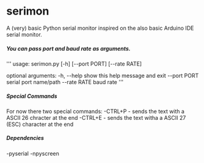 # serimon

A (very) basic Python serial monitor inspired on the also basic Arduino IDE serial monitor.


##### You can pass port and baud rate as arguments.

'''
usage: serimon.py [-h] [--port PORT] [--rate RATE]

optional arguments:
  -h, --help   show this help message and exit
  --port PORT  serial port name/path
  --rate RATE  baud rate
'''

##### Special Commands

For now there two special commands:
-CTRL+P - sends the text with a ASCII 26 chracter at the end
-CTRL+E - sends the text witha a ASCII 27 (ESC) character at the end 


##### Dependencies

-pyserial
-npyscreen





